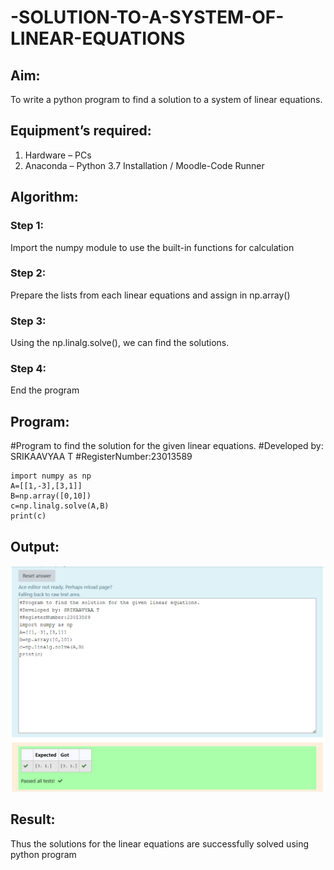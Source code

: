 # -SOLUTION-TO-A-SYSTEM-OF-LINEAR-EQUATIONS
## Aim:
To write a python program to find a solution to a system of linear equations.
## Equipment’s required:
1. 	Hardware – PCs
2. 	Anaconda – Python 3.7 Installation / Moodle-Code Runner
## Algorithm:
### Step 1: 
Import the numpy module to use the built-in functions for calculation
### Step 2: 
Prepare the lists from each linear equations and assign in np.array()
### Step 3: 
Using the np.linalg.solve(), we can find the solutions.
### Step 4: 
End the program
## Program:
#Program to find the solution for the given linear equations.
#Developed by: SRIKAAVYAA T
#RegisterNumber:23013589
```
import numpy as np
A=[[1,-3],[3,1]]
B=np.array([0,10])
c=np.linalg.solve(A,B)
print(c)
```
## Output:
![Alt text](<Screenshot 2023-12-16 225527.png>)
## Result: 
Thus the solutions for the linear equations are successfully solved using python program

